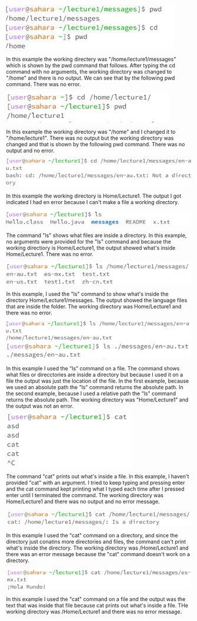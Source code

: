 ![image](example1.png) 

In this example the working directery was "/home/lecture1/messages" which is shown by the pwd command that follows. After typing the cd command with no arguments, the working directory was changed to "/home" and there is no output. We can see that by the following pwd command. There was no error.

![image](example2.png)

In this example the working directory was "/home" and I changed it to "/home/lecture1". There was no output but the working directory was changed and that is shown by the following pwd command. There was no output and no error.


![image](example3.png)

In this example the working directory is Home/Lecture1. The output I got indicated I had en error because I can't make a file a working directory.

![image](example4.png)

The command "ls" shows what files are inside a directory. In this example, no arguments were provided for the "ls" command and because the working directiory is Home/Lecture1, the output showed what's inside Home/Lecture1. There was no error.

![image](example5.png)

In this example, I used the "ls" command to show what's inside the directory Home/Lecture1/messages. The output showed the language files that are inside the folder. The working directory was Home/Lecture1 and there was no error.

![image](example6.png)
![image](example6_2.png)

In this example I used the "ls" command on a file. The command shows what files or direcctories are inside a directory but because I used it on a file the output was just the location of the file. In the first example, because we used an absolute path the "ls" command returns the absolute path. In the second example, because I used a relative path the "ls" command returns the absolute path. The working directory was "Home/Lecture1" and the output was not an error.

![image](example7.png)

The command "cat" prints out what's inside a file. In this example, I haven't provided "cat" with an argument. I tried to keep typing and pressing enter and the cat command kept printing what I typed each time after I pressed enter until I terminated the command. The working directory was Home/Lecture1 and there was no output and no error message.

![image](example8.png)

In this example I used the "cat" command on a directory, and since the directory just conatins more directories and files, the command can't print what's inside the directory. The working directory was /Home/Lecture1 and there was an error message because the "cat" command doesn't work on a directory. 

![image](example9.png)

In this example I used the "cat" command on a file and the output was the text that was inside that file because cat prints out what's inside a file. THe working directory was /Home/Lecture1 and there was no error message.
